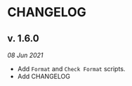 # CHANGELOG

## v. 1.6.0

_08 Jun 2021_

- Add `Format` and `Check Format` scripts.
- Add CHANGELOG
